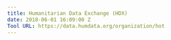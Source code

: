 ```yaml
---
title: Humanitarian Data Exchange (HDX)
date: 2018-06-01 16:09:00 Z
Tool URL: https://data.humdata.org/organization/hot
---
```


